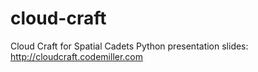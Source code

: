 cloud-craft
===========

Cloud Craft for Spatial Cadets Python presentation slides: http://cloudcraft.codemiller.com
